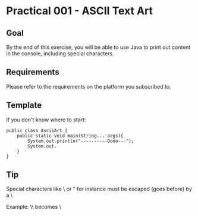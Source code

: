 # Practical 001 - ASCII Text Art

## Goal
By the end of this exercise, you will be able to use Java to print out content in the console, including special characters.

## Requirements
Please refer to the requirements on the platform you subscribed to.

## Template
If you don't know where to start:

    public class AsciiArt {
        public static void main(String... args){
            System.out.println("----------Oooo---");
            System.out.
        }
    }

## Tip
Special characters like &#92; or &rdquo; for instance must be escaped (goes before) by a &#92;

Example: &#92;&#92; becomes &#92;
